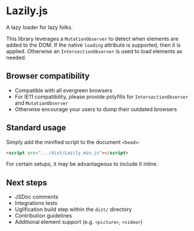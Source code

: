 # Lazily.js
A lazy loader for lazy folks.

This library leverages a `MutationObserver` to detect when elements are added to the DOM.
If the native `loading` attribute is supported, then it is applied.
Otherwise an `IntersectionObserver` is used to load elements as needed.

## Browser compatibility
- Compatible with all evergreen browsers
- For IE11 compatibility, please provide polyfills for `IntersectionObserver` and `MutationObserver`
- Otherwise encourage your users to dump their outdated browsers

## Standard usage
Simply add the minified script to the document `<head>`:

```html
<script src=".../dist/Lazily.min.js"></script>
```

For certain setups, it may be advantageous to include it inline.

## Next steps
- JSDoc comments
- Integrations tests
- Uglification build step within the `dist/` directory
- Contribution guidelines
- Additional element support (e.g. `<picture>`, `<video>`)
